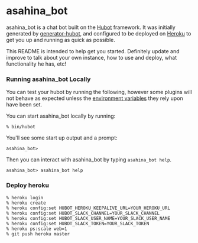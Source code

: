 # asahina_bot

asahina_bot is a chat bot built on the [Hubot][hubot] framework. It was
initially generated by [generator-hubot][generator-hubot], and configured to be
deployed on [Heroku][heroku] to get you up and running as quick as possible.

This README is intended to help get you started. Definitely update and improve
to talk about your own instance, how to use and deploy, what functionality he
has, etc!

[heroku]: http://www.heroku.com
[hubot]: http://hubot.github.com
[generator-hubot]: https://github.com/github/generator-hubot

### Running asahina_bot Locally

You can test your hubot by running the following, however some plugins will not
behave as expected unless the [environment variables](#configuration) they rely
upon have been set.

You can start asahina_bot locally by running:

    % bin/hubot

You'll see some start up output and a prompt:

    asahina_bot>

Then you can interact with asahina_bot by typing `asahina_bot help`.

    asahina_bot> asahina_bot help

### Deploy heroku

    % heroku login
    % heroku create
    % heroku config:set HUBOT_HEROKU_KEEPALIVE_URL=YOUR_HEROKU_URL
    % heroku config:set HUBOT_SLACK_CHANNEL=YOUR_SLACK_CHANNEL
    % heroku config:set HUBOT_SLACK_USER_NAME=YOUR_SLACK_USER_NAME
    % heroku config:set HUBOT_SLACK_TOKEN=YOUR_SLACK_TOKEN
    % heroku ps:scale web=1
    % git push heroku master
